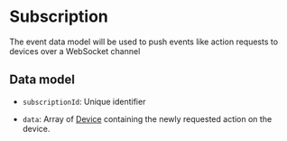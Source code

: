 # Subscription

The event data model will be used to push events like action requests to devices over a WebSocket channel

## Data model

- `subscriptionId`: Unique identifier

- `data`: Array of [Device](https://github.com/inspire-datamodel/SmartBuilding/Devce/docs/spec.md) containing the newly requested action on the device.